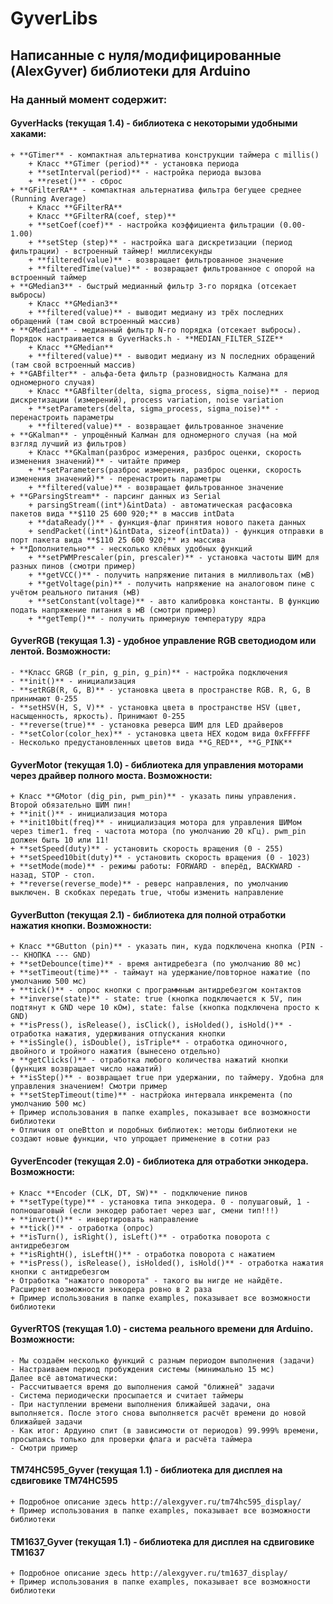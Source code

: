 # GyverLibs
## Написанные с нуля/модифицированные (AlexGyver) библиотеки для Arduino
### На данный момент содержит:
#### **GyverHacks (текущая 1.4)** - библиотека с некоторыми удобными хаками:
	+ **GTimer** - компактная альтернатива конструкции таймера с millis()
		+ Класс **GTimer (period)** - установка периода
		+ **setInterval(period)** - настройка периода вызова
		+ **reset()** - сброс
	+ **GFilterRA** - компактная альтернатива фильтра бегущее среднее (Running Average)
		+ Класс **GFilterRA**
		+ Класс **GFilterRA(coef, step)**
		+ **setCoef(coef)** - настройка коэффициента фильтрации (0.00-1.00)
		+ **setStep (step)** - настройка шага дискретизации (период фильтрации) - встроенный таймер! миллисекунды
		+ **filtered(value)** - возвращает фильтрованное значение
		+ **filteredTime(value)** - возвращает фильтрованное с опорой на встроенный таймер
	+ **GMedian3** - быстрый медианный фильтр 3-го порядка (отсекает выбросы)
		+ Класс **GMedian3**
		+ **filtered(value)** - выводит медиану из трёх последних обращений (там свой встроенный массив)
	+ **GMedian** - медианный фильтр N-го порядка (отсекает выбросы). Порядок настраивается в GyverHacks.h - **MEDIAN_FILTER_SIZE**
		+ Класс **GMedian**
		+ **filtered(value)** - выводит медиану из N последних обращений (там свой встроенный массив)
	+ **GABfilter** - альфа-бета фильтр (разновидность Калмана для одномерного случая)
		+ Класс **GABfilter(delta, sigma_process, sigma_noise)** - период дискретизации (измерений), process variation, noise variation
		+ **setParameters(delta, sigma_process, sigma_noise)** - перенастроить параметры	
		+ **filtered(value)** - возвращает фильтрованное значение
	+ **GKalman** - упрощённый Калман для одномерного случая (на мой взгляд лучший из фильтров)
		+ Класс **GKalman(разброс измерения, разброс оценки, скорость изменения значений)** - читайте пример
		+ **setParameters(разброс измерения, разброс оценки, скорость изменения значений)** - перенастроить параметры	
		+ **filtered(value)** - возвращает фильтрованное значение		
	+ **GParsingStream** - парсинг данных из Serial
		+ parsingStream((int*)&intData) - автоматическая расфасовка пакетов вида **$110 25 600 920;** в массив intData
		+ **dataReady()** - функция-флаг принятия нового пакета данных
		+ sendPacket((int*)&intData, sizeof(intData)) - функция отправки в порт пакета вида **$110 25 600 920;** из массива
	+ **Дополнительно** - несколько клёвых удобных функций
		+ **setPWMPrescaler(pin, prescaler)** - установка частоты ШИМ для разных пинов (смотри пример)
		+ **getVCC()** - получить напряжение питания в милливольтах (мВ)
		+ **getVoltage(pin)** - получить напряжение на аналоговом пине с учётом реального питания (мВ)
		+ **setConstant(voltage)** - авто калибровка константы. В функцию подать напряжение питания в мВ (смотри пример)
		+ **getTemp()** - получить примерную температуру ядра
#### **GyverRGB (текущая 1.3)** - удобное управление RGB светодиодом или лентой. Возможности:
	- **Класс GRGB (r_pin, g_pin, g_pin)** - настройка подключения
	- **init()** - инициализация
	- **setRGB(R, G, B)** - установка цвета в пространстве RGB. R, G, B принимают 0-255
    - **setHSV(H, S, V)** - установка цвета в пространстве HSV (цвет, насыщенность, яркость). Принимают 0-255
	- **reverse(true)** - установка реверса ШИМ для LED драйверов
	- **setColor(color_hex)** - установка цвета HEX кодом вида 0xFFFFFF
	- Несколько предустановленных цветов вида **G_RED**, **G_PINK**
#### **GyverMotor (текущая 1.0)** - библиотека для управления моторами через драйвер полного моста. Возможности:
	+ Класс **GMotor (dig_pin, pwm_pin)** - указать пины управления. Второй обязательно ШИМ пин!
	+ **init()** - инициализация мотора
	+ **init10bit(freq)** - инициализация мотора для управления ШИМом через timer1. freq - частота мотора (по умолчанию 20 кГц). pwm_pin должен быть 10 или 11!
	+ **setSpeed(duty)** - установить скорость вращения (0 - 255)
	+ **setSpeed10bit(duty)** - установить скорость вращения (0 - 1023)
	+ **setMode(mode)** - режимы работы: FORWARD - вперёд, BACKWARD - назад, STOP - стоп.	
	+ **reverse(reverse_mode)** - реверс направления, по умолчанию выключен. В скобках передать true, чтобы изменить направление	
#### **GyverButton (текущая 2.1)** - библиотека для полной отработки нажатия кнопки. Возможности:
	+ Класс **GButton (pin)** - указать пин, куда подключена кнопка (PIN --- КНОПКА --- GND)
	+ **setDebounce(time)** - время антидребезга (по умолчанию 80 мс)
	+ **setTimeout(time)** - таймаут на удержание/повторное нажатие (по умолчанию 500 мс)
	+ **tick()** - опрос кнопки с программным антидребезгом контактов
	+ **inverse(state)** - state: true (кнопка подключается к 5V, пин подтянут к GND чере 10 кОм), state: false (кнопка подключена просто к GND)
	+ **isPress(), isRelease(), isClick(), isHolded(), isHold()** - отработка нажатия, удерживания отпускания кнопки
	+ **isSingle(), isDouble(), isTriple** - отработка одиночного, двойного и тройного нажатия (вынесено отдельно)
	+ **getClicks()** - отработка любого количества нажатий кнопки (функция возвращает число нажатий)
	+ **isStep()** - возвращает true при удержании, по таймеру. Удобна для управления значением! Смотри пример
	+ **setStepTimeout(time)** - настрйока интервала инкремента (по умолчанию 500 мс)
	+ Пример использования в папке examples, показывает все возможности библиотеки
	+ Отличия от oneBtton и подобных библиотек: методы библиотеки не создают новые функции, что упрощает применение в сотни раз
#### **GyverEncoder (текущая 2.0)** - библиотека для отработки энкодера. Возможности:
	+ Класс **Encoder (CLK, DT, SW)** - подключение пинов
	+ **setType(type)** - установка типа энкодера. 0 - полушаговый, 1 - полношаговый (если энкодер работает через шаг, смени тип!!!)
	+ **invert()** - инвертировать направление
	+ **tick()** - отработка (опрос)
	+ **isTurn(), isRight(), isLeft()** - отработка поворота с антидребезгом
	+ **isRightH(), isLeftH()** - отработка поворота с нажатием
	+ **isPress(), isRelease(), isHolded(), isHold()** - отработка нажатия кнопки с антидребезгом
	+ Отработка "нажатого поворота" - такого вы нигде не найдёте. Расширяет возможности энкодера ровно в 2 раза
	+ Пример использования в папке examples, показывает все возможности библиотеки
#### **GyverRTOS (текущая 1.0)** - система реального времени для Arduino. Возможности:
	- Мы создаём несколько функций с разным периодом выполнения (задачи)
    - Настраиваем период пробуждения системы (минимально 15 мс)  
    Далее всё автоматически:
    - Рассчитывается время до выполнения самой "ближней" задачи
    - Система периодически просыпается и считает таймеры
    - При наступлении времени выполнения ближайшей задачи, она выполняется. После этого снова выполняется расчёт времени до новой ближайшей задачи
    - Как итог: Ардуино спит (в зависимости от периодов) 99.999% времени, просыпаясь только для проверки флага и расчёта таймера
	- Смотри пример
#### **TM74HC595_Gyver (текущая 1.1)** - библиотека для дисплея на сдвиговике TM74HC595
	+ Подробное описание здесь http://alexgyver.ru/tm74hc595_display/
	+ Пример использования в папке examples, показывает все возможности библиотеки
#### **TM1637_Gyver (текущая 1.1)** - библиотека для дисплея на сдвиговике TM1637
	+ Подробное описание здесь http://alexgyver.ru/tm1637_display/
	+ Пример использования в папке examples, показывает все возможности библиотеки